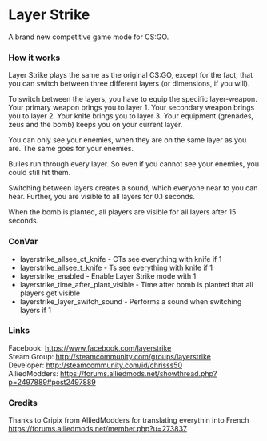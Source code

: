 # Layer Strike

A brand new competitive game mode for CS:GO.

### How it works
Layer Strike plays the same as the original CS:GO, except for the fact, that you can switch between three different layers (or dimensions, if you will).

To switch between the layers, you have to equip the specific layer-weapon.
Your primary weapon brings you to layer 1.
Your secondary weapon brings you to layer 2.
Your knife brings you to layer 3.
Your equipment (grenades, zeus and the bomb) keeps you on your current layer.

You can only see your enemies, when they are on the same layer as you are.
The same goes for your enemies.

Bulles run through every layer. So even if you cannot see your enemies, you could still hit them.

Switching between layers creates a sound, which everyone near to you can hear.
Further, you are visible to all layers for 0.1 seconds.

When the bomb is planted, all players are visible for all layers after 15 seconds.

### ConVar
* layerstrike_allsee_ct_knife - CTs see everything with knife if 1
* layerstrike_allsee_t_knife - Ts see everything with knife if 1
* layerstrike_enabled - Enable Layer Strike mode with 1
* layerstrike_time_after_plant_visible - Time after bomb is planted that all players get visible
* layerstrike_layer_switch_sound - Performs a sound when switching layers if 1


### Links
Facebook: https://www.facebook.com/layerstrike  
Steam Group: http://steamcommunity.com/groups/layerstrike  
Developer: http://steamcommunity.com/id/chrisss50  
AlliedModders: https://forums.alliedmods.net/showthread.php?p=2497889#post2497889

### Credits
Thanks to Cripix from AlliedModders for translating everythin into French
https://forums.alliedmods.net/member.php?u=273837
